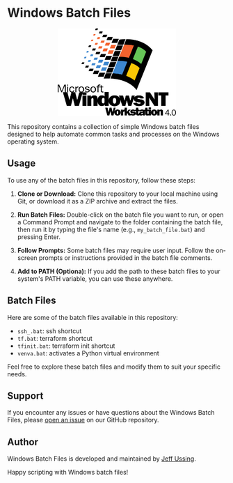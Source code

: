 # Windows Batch Files
<p align="center">
    <img src="win-nt-logo.png" alt="logo" height="200"/>
</p>

This repository contains a collection of simple Windows batch files designed to help automate common tasks and processes on the Windows operating system.

## Usage

To use any of the batch files in this repository, follow these steps:

1. **Clone or Download:** Clone this repository to your local machine using Git, or download it as a ZIP archive and extract the files.

2. **Run Batch Files:** Double-click on the batch file you want to run, or open a Command Prompt and navigate to the folder containing the batch file, then run it by typing the file's name (e.g., `my_batch_file.bat`) and pressing Enter.

3. **Follow Prompts:** Some batch files may require user input. Follow the on-screen prompts or instructions provided in the batch file comments.

4. **Add to PATH (Optiona):** If you add the path to these batch files to your system's PATH variable, you can use these anywhere.

## Batch Files
Here are some of the batch files available in this repository:  
- `ssh_.bat`: ssh shortcut
- `tf.bat`: terraform shortcut
- `tfinit.bat`: terraform init shortcut
- `venva.bat`: activates a Python virtual environment

Feel free to explore these batch files and modify them to suit your specific needs.

## Support

If you encounter any issues or have questions about the Windows Batch Files, please [open an issue](https://github.com/USDOT-SDC/dev-utils/issues) on our GitHub repository.

## Author

Windows Batch Files is developed and maintained by [Jeff Ussing](https://github.com/JeffUssing).

Happy scripting with Windows batch files!
